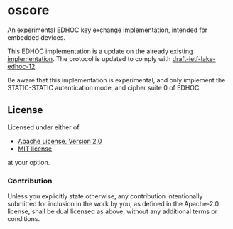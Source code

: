 # oscore
<!-- cargo-sync-readme start -->
 
An experimental
[EDHOC](https://datatracker.ietf.org/doc/draft-ietf-lake-edhoc)
key exchange implementation, intended for embedded devices.

This EDHOC implementation is a update on the already existing [implementation](https://github.com/martindisch/oscore). The protocol is updated to comply with [draft-ietf-lake-edhoc-12](https://datatracker.ietf.org/doc/draft-ietf-lake-edhoc/). 

<!-- cargo-sync-readme end -->

Be aware that this implementation is experimental, and only implement the STATIC-STATIC autentication mode, and cipher suite 0 of EDHOC.

## License
Licensed under either of

 * [Apache License, Version 2.0](LICENSE-APACHE)
 * [MIT license](LICENSE-MIT)

at your option.

### Contribution

Unless you explicitly state otherwise, any contribution intentionally submitted
for inclusion in the work by you, as defined in the Apache-2.0 license, shall
be dual licensed as above, without any additional terms or conditions.
